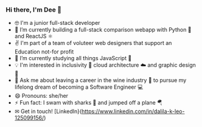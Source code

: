 ### Hi there, I'm Dee 👋

- 🤓 I'm a junior full-stack developer 
- 🔭 I’m currently building a full-stack comparison webapp with Python 🐍 and ReactJS ⚛️
- ✌️ I'm part of a team of voluteer web designers that support an Education not-for profit
- 🌱 I’m currently studying all things JavaScript 📜
- 💡 I'm interested in inclusivity 🤗 cloud architecture ☁️ and graphic design 🎨
- 💬 Ask me about leaving a career in the wine industry 🍷 to pursue my lifelong dream of becoming a Software Engineer 💻
- 😄 Pronouns: she/her
- ⚡ Fun fact: I swam with sharks 🦈 and jumped off a plane 🪂
- ✉ Get in touch! [LinkedIn}(https://www.linkedin.com/in/dalila-k-leo-125099156/)

